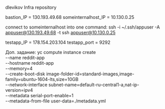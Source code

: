 dlevikov Infra repository

bastion_IP = 130.193.49.68
someinternalhost_IP = 10.130.0.25

connect to someinternalhost into one command:
ssh -i ~/.ssh/appuser -A appuser@130.193.49.68 -t ssh appuser@10.130.0.25

testapp_IP = 178.154.203.104
testapp_port = 9292

Доп. задание:
yc compute instance create \
  --name reddit-app \
  --hostname reddit-app \
  --memory=4 \
  --create-boot-disk image-folder-id=standard-images,image-family=ubuntu-1604-lts,size=10GB \
  --network-interface subnet-name=default-ru-central1-a,nat-ip-version=ipv4 \
  --metadata serial-port-enable=1 \
  --metadata-from-file user-data=./metadata.yml

